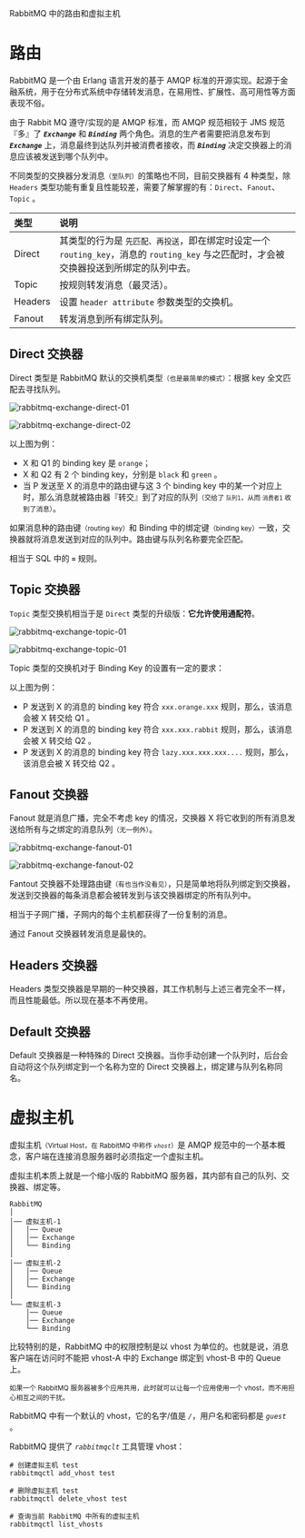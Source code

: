 <span class="title">RabbitMQ 中的路由和虚拟主机</span>

# 路由

RabbitMQ 是一个由 Erlang 语言开发的基于 AMQP 标准的开源实现。起源于金融系统，用于在分布式系统中存储转发消息，在易用性、扩展性、高可用性等方面表现不俗。

由于 Rabbit MQ 遵守/实现的是 AMQP 标准，而 AMQP 规范相较于 JMS 规范『多』了 ***`Exchange`*** 和 ***`Binding`*** 两个角色。消息的生产者需要把消息发布到 ***`Exchange`*** 上，消息最终到达队列并被消费者接收，而 ***`Binding`*** 决定交换器上的消息应该被发送到哪个队列中。

不同类型的交换器分发消息<small>（至队列）</small>的策略也不同，目前交换器有 4 种类型，除 `Headers` 类型功能有重复且性能较差，需要了解掌握的有：`Direct`、`Fanout`、`Topic` 。


| 类型 | 说明 |
| :- | :- |
| Direct | 其类型的行为是 `先匹配、再投送`，即在绑定时设定一个 `routing_key`，消息的 `routing_key` 与之匹配时，才会被交换器投送到所绑定的队列中去。|
| Topic | 按规则转发消息（最灵活）。|
| Headers | 设置 `header attribute` 参数类型的交换机。|
| Fanout | 转发消息到所有绑定队列。 |


## Direct 交换器

Direct 类型是 RabbitMQ 默认的交换机类型<small>（也是最简单的模式）</small>：根据 key 全文匹配去寻找队列。


![rabbitmq-exchange-direct-01](../_img/rabbitmq-exchange-direct-01.png)

![rabbitmq-exchange-direct-02](../_img/rabbitmq-exchange-direct-02.png)


以上图为例：

- X 和 Q1 的 binding key 是 `orange`；
- X 和 Q2 有 2 个 binding key，分别是 `black` 和 `green` 。
- 当 P 发送至 X 的消息中的路由键与这 3 个 binding key 中的某一个对应上时，那么消息就被路由器『转交』到了对应的队列<small>（交给了 `队列1`，从而 `消费者1` 收到了消息）</small>。

如果消息种的路由键<small>（routing key）</small>和 Binding 中的绑定键<small>（binding key）</small>一致，交换器就将消息发送到对应的队列中。路由键与队列名称要完全匹配。

相当于 SQL 中的 **`=`** 规则。


## Topic 交换器

`Topic` 类型交换机相当于是 `Direct` 类型的升级版：<strong>它允许使用通配符</strong>。

![rabbitmq-exchange-topic-01](../_img/rabbitmq-exchange-topic-01.png)

![rabbitmq-exchange-topic-01](../_img/rabbitmq-exchange-topic-02.png)

Topic 类型的交换机对于 Binding Key 的设置有一定的要求：

以上图为例：

- P 发送到 X 的消息的 binding key 符合 `xxx.orange.xxx` 规则，那么，该消息会被 X 转交给 Q1 。
- P 发送到 X 的消息的 binding key 符合 `xxx.xxx.rabbit` 规则，那么，该消息会被 X 转交给 Q2 。
- P 发送到 X 的消息的 binding key 符合 `lazy.xxx.xxx.xxx....` 规则，那么，该消息会被 X 转交给 Q2 。


## Fanout 交换器

Fanout 就是消息广播，完全不考虑 key 的情况，交换器 X 将它收到的所有消息发送给所有与之绑定的消息队列<small>（无一例外）</small>。


![rabbitmq-exchange-fanout-01](../_img/rabbitmq-exchange-fanout-01.png)

![rabbitmq-exchange-fanout-02](../_img/rabbitmq-exchange-fanout-02.png)

Fantout 交换器不处理路由键<small>（有也当作没看见）</small>，只是简单地将队列绑定到交换器，发送到交换器的每条消息都会被转发到与该交换器绑定的所有队列中。

相当于子网广播，子网内的每个主机都获得了一份复制的消息。

通过 Fanout 交换器转发消息是最快的。

## Headers 交换器

Headers 类型交换器是早期的一种交换器，其工作机制与上述三者完全不一样，而且性能最低。所以现在基本不再使用。


## Default 交换器 

Default 交换器是一种特殊的 Direct 交换器。当你手动创建一个队列时，后台会自动将这个队列绑定到一个名称为空的 Direct 交换器上，绑定建与队列名称同名。


# 虚拟主机


虚拟主机<small>（Virtual Host，在 RabbitMQ 中称作 *`vhost`*）</small>是 AMQP 规范中的一个基本概念，客户端在连接消息服务器时必须指定一个虚拟主机。

虚拟主机本质上就是一个缩小版的 RabbitMQ 服务器，其内部有自己的队列、交换器、绑定等。

```
RabbitMQ
│
│── 虚拟主机-1
│   │── Queue
│   │── Exchange
│   └── Binding
│
│── 虚拟主机-2
│   │── Queue
│   │── Exchange
│   └── Binding
│
└── 虚拟主机-3
    │── Queue
    │── Exchange
    └── Binding
```

比较特别的是，RabbitMQ 中的权限控制是以 vhost 为单位的。也就是说，消息客户端在访问时不能把 vhost-A 中的 Exchange 绑定到 vhost-B 中的 Queue 上。

<small>如果一个 RabbitMQ 服务器被多个应用共用，此时就可以让每一个应用使用一个 vhost，而不用担心相互之间的干扰。</small>

RabbitMQ 中有一个默认的 vhost，它的名字/值是 *`/`*，用户名和密码都是 *`guest`* 。

RabbitMQ 提供了 *`rabbitmqclt`* 工具管理 vhost：

```
# 创建虚拟主机 test
rabbitmqctl add_vhost test

# 删除虚拟主机 test
rabbitmqctl delete_vhost test

# 查询当前 RabbitMQ 中所有的虚拟主机
rabbitmqctl list_vhosts
```



